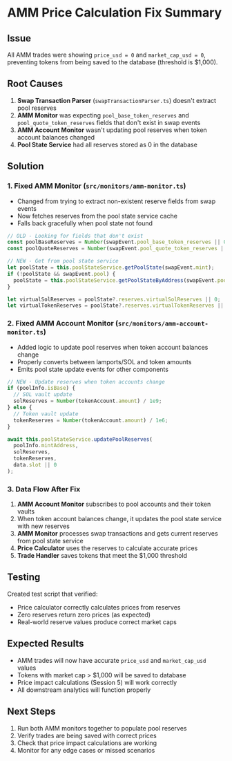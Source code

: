 # AMM Price Calculation Fix Summary

## Issue
All AMM trades were showing `price_usd = 0` and `market_cap_usd = 0`, preventing tokens from being saved to the database (threshold is $1,000).

## Root Causes
1. **Swap Transaction Parser** (`swapTransactionParser.ts`) doesn't extract pool reserves
2. **AMM Monitor** was expecting `pool_base_token_reserves` and `pool_quote_token_reserves` fields that don't exist in swap events
3. **AMM Account Monitor** wasn't updating pool reserves when token account balances changed
4. **Pool State Service** had all reserves stored as 0 in the database

## Solution

### 1. Fixed AMM Monitor (`src/monitors/amm-monitor.ts`)
- Changed from trying to extract non-existent reserve fields from swap events
- Now fetches reserves from the pool state service cache
- Falls back gracefully when pool state not found

```typescript
// OLD - Looking for fields that don't exist
const poolBaseReserves = Number(swapEvent.pool_base_token_reserves || 0);
const poolQuoteReserves = Number(swapEvent.pool_quote_token_reserves || 0);

// NEW - Get from pool state service
let poolState = this.poolStateService.getPoolState(swapEvent.mint);
if (!poolState && swapEvent.pool) {
  poolState = this.poolStateService.getPoolStateByAddress(swapEvent.pool);
}

let virtualSolReserves = poolState?.reserves.virtualSolReserves || 0;
let virtualTokenReserves = poolState?.reserves.virtualTokenReserves || 0;
```

### 2. Fixed AMM Account Monitor (`src/monitors/amm-account-monitor.ts`)
- Added logic to update pool reserves when token account balances change
- Properly converts between lamports/SOL and token amounts
- Emits pool state update events for other components

```typescript
// NEW - Update reserves when token accounts change
if (poolInfo.isBase) {
  // SOL vault update
  solReserves = Number(tokenAccount.amount) / 1e9;
} else {
  // Token vault update  
  tokenReserves = Number(tokenAccount.amount) / 1e6;
}

await this.poolStateService.updatePoolReserves(
  poolInfo.mintAddress,
  solReserves,
  tokenReserves,
  data.slot || 0
);
```

### 3. Data Flow After Fix
1. **AMM Account Monitor** subscribes to pool accounts and their token vaults
2. When token account balances change, it updates the pool state service with new reserves
3. **AMM Monitor** processes swap transactions and gets current reserves from pool state service
4. **Price Calculator** uses the reserves to calculate accurate prices
5. **Trade Handler** saves tokens that meet the $1,000 threshold

## Testing
Created test script that verified:
- Price calculator correctly calculates prices from reserves
- Zero reserves return zero prices (as expected)
- Real-world reserve values produce correct market caps

## Expected Results
- AMM trades will now have accurate `price_usd` and `market_cap_usd` values
- Tokens with market cap > $1,000 will be saved to database
- Price impact calculations (Session 5) will work correctly
- All downstream analytics will function properly

## Next Steps
1. Run both AMM monitors together to populate pool reserves
2. Verify trades are being saved with correct prices
3. Check that price impact calculations are working
4. Monitor for any edge cases or missed scenarios